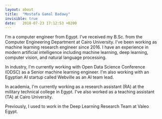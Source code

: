 ```yaml
---
layout: about
title:  "Mostafa Gamal Badawy"
invisible: true
date:   2018-07-23 17:12:53 +0200
---
```

I'm a computer engineer from Egypt. I've received my B.Sc. from the Computer Engineering Department at Cairo University. I've been working as machine learning research engineer since 2016. I have an experience in modern artificial intelligence including machine learning, deep learning, computer vision, and natural language processing.

In industry, I'm currently working with Open Data Science Conference (ODSC) as a Senior machine learning engineer. I'm also working with an Egyptian AI startup called Webville as an AI team lead. 

In academia, I'm currently working as a research assistant (RA) at the military technical college in Egypt. I've also worked as a teaching assistant (TA) at Cairo University.

Previously, I used to work in the Deep Learning Research Team at Valeo Egypt.
